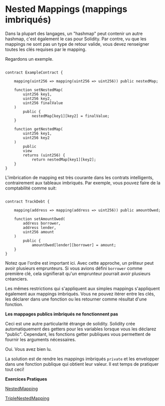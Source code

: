 # Nested Mappings (mappings imbriqués)

Dans la plupart des langages, un "hashmap" peut contenir un autre hashmap, c'est également le cas pour Solidity. Par contre, vu que les mappings ne sont pas un type de retour valide, vous devez renseigner toutes les clés requises par le mapping.

Regardons un exemple.

```solidity

contract ExampleContract {

    mapping(uint256 => mapping(uint256 => uint256)) public nestedMap;

    function setNestedMap(
        uint256 key1, 
        uint256 key2, 
        uint256 finalValue
    ) 
        public {
            nestedMap[key1][key2] = finalValue;
    }

    function getNestedMap(
        uint256 key1, 
        uint256 key2
    ) 
        public 
        view 
        returns (uint256) {
            return nestedMap[key1][key2];
    }
}

```

L'imbrication de mapping est très courante dans les contrats intelligents, contrairement aux tableaux imbriqués. Par exemple, vous pouvez faire de la comptabilité comme suit:

```solidity

contract TrackDebt {

    mapping(address => mapping(address => uint256)) public amountOwed;

    function setAmountOwed(
        address borrower, 
        address lender, 
        uint256 amount
    ) 
        public {
            amountOwed[lender][borrower] = amount;
    }
}

```

Notez que l'ordre est important ici. Avec cette approche, un prêteur peut avoir plusieurs emprunteurs. Si vous avions défini `borrower` comme première clé, cela signifierait qu'un emprunteur pourrait avoir plusieurs créanciers.

Les mêmes restrictions qui s'appliquent aux simples mappings s'appliquent également aux mappings imbriqués. Vous ne pouvez itérer entre les clés, les déclarer dans une fonction ou les retourner comme résultat d'une fonction.

**Les mappages publics imbriqués ne fonctionnent pas**

Ceci est une autre particularité étrange de solidity. Solidity crée automatiquement des getters pour les variables lorsque vous les déclarez "public". Cependant, les fonctions getter publiques vous permettent de fournir les arguments nécessaires.

Oui. Vous avez bien lu.

La solution est de rendre les mappings imbriqués `private` et les envelopper dans une fonction publique qui obtient leur valeur. Il est temps de pratiquer tout ceci!

**Exercices Pratiques**

[NestedMapping](https://github.com/RareSkills/Solidity-Exercises/tree/main/NestedMapping)

[TripleNestedMapping](https://github.com/RareSkills/Solidity-Exercises/tree/main/TripleNestedMapping)
